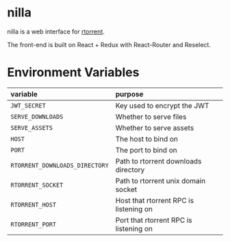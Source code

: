 # nilla

nilla is a web interface for [rtorrent](https://github.com/rakshasa/rtorrent).

The front-end is built on React + Redux with React-Router and Reselect.

# Environment Variables

| variable                       | purpose                                |
|:-------------------------------|:---------------------------------------|
| `JWT_SECRET`                   | Key used to encrypt the JWT            |
| `SERVE_DOWNLOADS`              | Whether to serve files                 |
| `SERVE_ASSETS`                 | Whether to serve assets                |
| `HOST`                         | The host to bind on                    |
| `PORT`                         | The port to bind on                    |
| `RTORRENT_DOWNLOADS_DIRECTORY` | Path to rtorrent downloads directory   |
| `RTORRENT_SOCKET`              | Path to rtorrent unix domain socket    |
| `RTORRENT_HOST`                | Host that rtorrent RPC is listening on |
| `RTORRENT_PORT`                | Port that rtorrent RPC is listening on |
